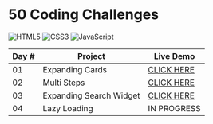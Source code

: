 # 50 Coding Challenges

![HTML5](https://img.shields.io/badge/HTML5-E34F26?style=for-the-badge&logo=html5&logoColor=white) ![CSS3](https://img.shields.io/badge/CSS3-1572B6?style=for-the-badge&logo=css3&logoColor=white) ![JavaScript](https://img.shields.io/badge/JavaScript-F7DF1E?style=for-the-badge&logo=javascript&logoColor=black)

| Day # | Project | Live Demo |
|-----------------|-----------------|-----------------|
| 01 | Expanding Cards | [CLICK HERE](https://rainbow-gumdrop-542c61.netlify.app/) |
| 02 | Multi Steps | [CLICK HERE](https://comfy-frangollo-fbf772.netlify.app/) |
| 03 | Expanding Search Widget | [CLICK HERE](https://relaxed-snickerdoodle-d6b5ef.netlify.app/) |
| 04 | Lazy Loading | IN PROGRESS |
